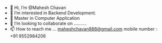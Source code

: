 - 👋 Hi, I’m @Mahesh Chavan
- 👀 I’m interested in Backend Development.
- 🌱 Master in Computer Application
- 💞️ I’m looking to collaborate on ..........
- 📫 How to reach me ...  maheshchavan888@gmail.com mobile number : +91 9552984206
<!---
MaheshChavan18031996/MaheshChavan18031996 is a ✨ special ✨ repository because its `README.md` (this file) appears on your GitHub profile.
You can click the Preview link to take a look at your changes.
--->
